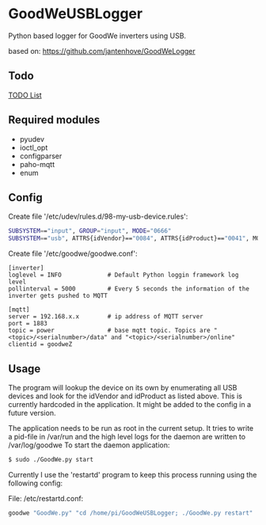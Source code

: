 # GoodWeUSBLogger
Python based logger for GoodWe inverters using USB.

based on: https://github.com/jantenhove/GoodWeLogger

## Todo ##
[TODO List](GoodWeUSBLogger)

## Required modules

* pyudev
* ioctl_opt
* configparser
* paho-mqtt
* enum

## Config

Create file '/etc/udev/rules.d/98-my-usb-device.rules':

```bash
SUBSYSTEM=="input", GROUP="input", MODE="0666"
SUBSYSTEM=="usb", ATTRS{idVendor}=="0084", ATTRS{idProduct}=="0041", MODE="0666", GROUP="plugdev"
```

Create file '/etc/goodwe/goodwe.conf':

```
[inverter]
loglevel = INFO 			# Default Python loggin framework log level
pollinterval = 5000			# Every 5 seconds the information of the inverter gets pushed to MQTT

[mqtt]
server = 192.168.x.x		# ip address of MQTT server
port = 1883
topic = power				# base mqtt topic. Topics are "<topic>/<serialnumber>/data" and "<topic>/<serialnumber>/online"
clientid = goodweZ
```

## Usage

The program will lookup the device on its own by enumerating all USB devices and look for the idVendor and idProduct as listed above.
This is currently hardcoded in the application. It might be added to the config in a future version.

The application needs to be run as root in the current setup. It tries to write a pid-file in /var/run and the high level logs for the daemon are written to /var/log/goodwe
To start the daemon application:

```bash
$ sudo ./GoodWe.py start
```

Currently I use the 'restartd' program to keep this process running using the following config:

File: /etc/restartd.conf:

```bash
goodwe "GoodWe.py" "cd /home/pi/GoodWeUSBLogger; ./GoodWe.py restart"
```